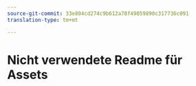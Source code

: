 ```yaml
---
source-git-commit: 33e804cd274c9b612a78f49059890c317736c091
translation-type: tm+mt

---
```

# Nicht verwendete Readme für Assets
